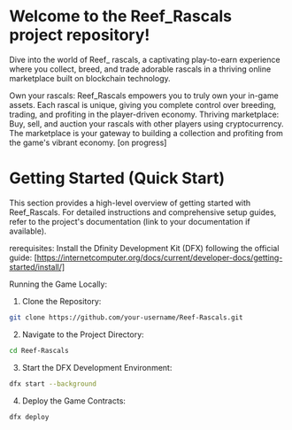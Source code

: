 # Welcome to the Reef_Rascals project repository!

Dive into the world of Reef_ rascals, a captivating play-to-earn experience where you collect, breed, and trade adorable rascals in a thriving online marketplace built on blockchain technology.

Own your rascals: Reef_Rascals empowers you to truly own your in-game assets. Each rascal is unique, giving you complete control over breeding, trading, and profiting in the player-driven economy.
Thriving marketplace: Buy, sell, and auction your rascals with other players using cryptocurrency. The marketplace is your gateway to building a collection and profiting from the game's vibrant economy. [on progress]

# Getting Started (Quick Start)
This section provides a high-level overview of getting started with Reef_Rascals. For detailed instructions and comprehensive setup guides, refer to the project's documentation (link to your documentation if available).

rerequisites:
Install the Dfinity Development Kit (DFX) following the official guide: [https://internetcomputer.org/docs/current/developer-docs/getting-started/install/]

Running the Game Locally:

1. Clone the Repository:
```bash
git clone https://github.com/your-username/Reef-Rascals.git
```

2. Navigate to the Project Directory:
```bash
cd Reef-Rascals
```

3. Start the DFX Development Environment:
```bash
dfx start --background
```

4. Deploy the Game Contracts:
```bash
dfx deploy
```
